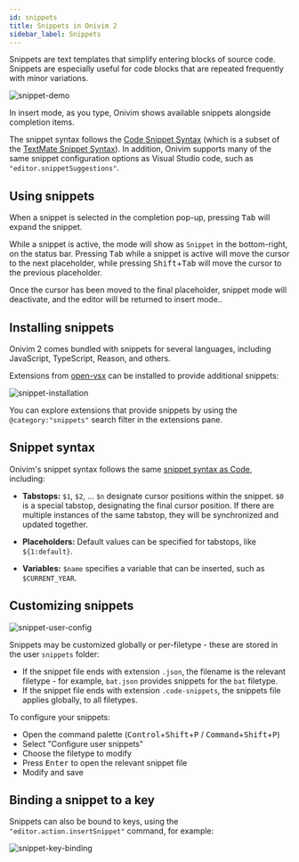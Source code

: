 ```yaml
---
id: snippets
title: Snippets in Onivim 2
sidebar_label: Snippets
---
```


Snippets are text templates that simplify entering blocks of source code. Snippets are especially useful for code blocks that are repeated frequently with minor variations.

![snippet-demo](https://user-images.githubusercontent.com/13532591/109021934-3276e700-7670-11eb-84d3-3637dc290016.gif)

In insert mode, as you type, Onivim shows available snippets alongside completion items.

The snippet syntax follows the [Code Snippet Syntax](https://code.visualstudio.com/docs/editor/userdefinedsnippets#_snippet-syntax) (which is a subset of the [TextMate Snippet Syntax](https://manual.macromates.com/en/snippets)). In addition, Onivim supports many of the same snippet configuration options as Visual Studio code, such as `"editor.snippetSuggestions"`.

## Using snippets

When a snippet is selected in the completion pop-up, pressing <kbd>Tab</kbd> will expand the snippet.

While a snippet is active, the mode will show as `Snippet` in the bottom-right, on the status bar. Pressing <kbd>Tab</kbd> while a snippet is active will move the cursor to the next placeholder, while pressing <kbd>Shift</kbd>+<kbd>Tab</kbd> will move the cursor to the previous placeholder. 

Once the cursor has been moved to the final placeholder, snippet mode will deactivate, and the editor will be returned to insert mode..

## Installing snippets

Onivim 2 comes bundled with snippets for several languages, including JavaScript, TypeScript, Reason, and others.

Extensions from [open-vsx](https://open-vsx.org/) can be installed to provide additional snippets:

![snippet-installation](https://user-images.githubusercontent.com/13532591/109021939-33a81400-7670-11eb-97d3-ebbcfa18c3cc.gif)

You can explore extensions that provide snippets by using the `@category:"snippets"` search filter in the extensions pane.

## Snippet syntax

Onivim's snippet syntax follows the same [snippet syntax as Code](https://code.visualstudio.com/docs/editor/userdefinedsnippets), including:

- __Tabstops:__ `$1`, `$2`, ... `$n` designate cursor positions within the snippet. `$0` is a special tabstop, designating the final cursor position. If there are multiple instances of the same tabstop, they will be synchronized and updated together.

- __Placeholders:__ Default values can be specified for tabstops, like `${1:default}`.

- __Variables:__ `$name` specifies a variable that can be inserted, such as `$CURRENT_YEAR`.

## Customizing snippets

![snippet-user-config](https://user-images.githubusercontent.com/13532591/109041574-082f2480-7684-11eb-9ee4-bc7bcbc89a2c.gif)

Snippets may be customized globally or per-filetype - these are stored in the user `snippets` folder:
- If the snippet file ends with extension `.json`, the filename is the relevant filetype - for example, `bat.json` provides snippets for the `bat` filetype.
- If the snippet file ends with extension `.code-snippets`, the snippets file applies globally, to all filetypes.

To configure your snippets:
- Open the command palette (<kbd>Control</kbd>+<kbd>Shift</kbd>+<kbd>P</kbd> / <kbd>Command</kbd>+<kbd>Shift</kbd>+<kbd>P</kbd>)
- Select "Configure user snippets"
- Choose the filetype to modify
- Press <kbd>Enter</kbd> to open the relevant snippet file
- Modify and save

## Binding a snippet to a key

Snippets can also be bound to keys, using the `"editor.action.insertSnippet"` command, for example:

![snippet-key-binding](https://user-images.githubusercontent.com/13532591/109041574-082f2480-7684-11eb-9ee4-bc7bcbc89a2c.gif)

